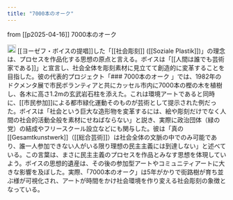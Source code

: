 ```yaml
---
title: "7000本のオーク"
---
```


from [[p2025-04-16]]
7000本のオーク

<img src='https://scrapbox.io/api/pages/nishio/DR/icon' alt='DR.icon' height="19.5"/>
[[ヨーゼフ・ボイスの提唱]]した「[[社会彫刻]] ([[Soziale Plastik]])」の理念は、プロセスを作品化する思想の原点と言える。ボイスは「[[人間は誰でも芸術家である]]」と宣言し、社会全体を彫刻素材に見立てて創造的に変革することを目指した​。彼の代表的プロジェクト「### 7000本のオーク
」では、1982年のドクメンタ展で市民ボランティアと共にカッセル市内に7000本の樫の木を植樹し、各木に高さ1.2mの玄武岩石柱を添えた​。これは環境アートであると同時に、[[市民参加]]による都市緑化運動そのものが芸術として提示された例だった。ボイスは「社会という巨大な造形物を変革するには、絵や彫刻だけでなく人間の社会的活動全般を素材にせねばならない」と説き、実際に政治団体（緑の党）の結成やフリースクール設立などにも関与した。彼は「真の [[Gesamtkunstwerk]]（[[総合芸術]]）は社会全体の文脈の中でのみ可能であり、誰一人参加できない人がいる限り理想の民主主義には到達しない」と述べている​。この言葉​は、まさに民主主義のプロセスを作品とみなす思想を体現していよう。ボイスの思想的遺産は、その後の参加型アートやコミュニティアートに大きな影響を及ぼした。​実際、「7000本のオーク」は5年がかりで街路樹が育ち並ぶ様が可視化され、アートが時間をかけ社会環境を作り変える社会彫刻の象徴となっている。

